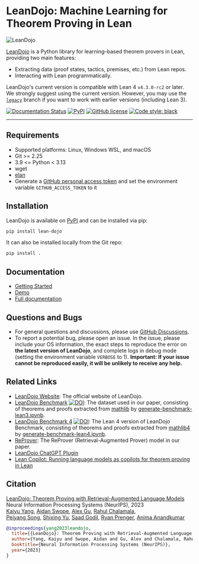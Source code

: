 LeanDojo: Machine Learning for Theorem Proving in Lean
======================================================

![LeanDojo](https://github.com/lean-dojo/LeanDojo/blob/main/images/LeanDojo.jpg)

[LeanDojo](https://leandojo.org/) is a Python library for learning–based theorem provers in Lean, providing two main features:

* Extracting data (proof states, tactics, premises, etc.) from Lean repos.
* Interacting with Lean programmatically.

LeanDojo's current version is compatible with Lean 4 `v4.3.0-rc2` or later. We strongly suggest using the current version. However, you may use the [`legacy`](https://github.com/lean-dojo/LeanDojo/tree/legacy) branch if you want to work with earlier versions (including Lean 3).

[![Documentation Status](https://readthedocs.org/projects/leandojo/badge/?version=latest)](https://leandojo.readthedocs.io/en/latest/?badge=latest) [![PyPI](https://img.shields.io/pypi/v/lean-dojo)](https://pypi.org/project/lean-dojo/) [![GitHub license](https://img.shields.io/github/license/lean-dojo/LeanDojo)](https://github.com/lean-dojo/LeanDojo/blob/main/LICENSE) [![Code style: black](https://img.shields.io/badge/code%20style-black-000000.svg)](https://github.com/psf/black) 

______________________________________________________________________

## Requirements

* Supported platforms: Linux, Windows WSL, and macOS
* Git >= 2.25
* 3.9 <= Python < 3.13
* wget
* [elan](https://github.com/leanprover/elan)
* Generate a [GitHub personal access token](https://docs.github.com/en/authentication/keeping-your-account-and-data-secure/managing-your-personal-access-tokens#personal-access-tokens-classic) and set the environment variable `GITHUB_ACCESS_TOKEN` to it


## Installation

LeanDojo is available on [PyPI](https://pypi.org/project/lean-dojo/) and can be installed via pip:
```bash
pip install lean-dojo
```

It can also be installed locally from the Git repo:
```bash
pip install .
```


## Documentation

* [Getting Started](https://leandojo.readthedocs.io/en/latest/getting-started.html)
* [Demo](https://github.com/lean-dojo/LeanDojo/blob/main/scripts/demo-lean4.ipynb)
* [Full documentation](https://leandojo.readthedocs.io/en/latest/index.html)


## Questions and Bugs

* For general questions and discussions, please use [GitHub Discussions](https://github.com/lean-dojo/LeanDojo/discussions).  
* To report a potential bug, please open an issue. In the issue, please include your OS information, the exact steps to reproduce the error on **the latest version of LeanDojo**, and complete logs in debug mode (setting the environment variable `VERBOSE` to 1). **Important: If your issue cannot be reproduced easily, it will be unlikely to receive any help.**


## Related Links

* [LeanDojo Website](https://leandojo.org/): The official website of LeanDojo.
* [LeanDojo Benchmark](https://doi.org/10.5281/zenodo.8016385) [![DOI](https://zenodo.org/badge/DOI/10.5281/zenodo.8016385.svg)](https://doi.org/10.5281/zenodo.8016385): The dataset used in our paper, consisting of theorems and proofs extracted from [mathlib](https://github.com/leanprover-community/mathlib/commits/19c869efa56bbb8b500f2724c0b77261edbfa28c) by [generate-benchmark-lean3.ipynb](./scripts/generate-benchmark-lean3.ipynb). 
* [LeanDojo Benchmark 4](https://doi.org/10.5281/zenodo.8040109) [![DOI](https://zenodo.org/badge/DOI/10.5281/zenodo.8040109.svg)](https://doi.org/10.5281/zenodo.8040109): The Lean 4 version of LeanDojo Benchmark, consisting of theorems and proofs extracted from [mathlib4](https://github.com/leanprover-community/mathlib4/commit/29dcec074de168ac2bf835a77ef68bbe069194c5) by [generate-benchmark-lean4.ipynb](./scripts/generate-benchmark-lean4.ipynb).
* [ReProver](https://github.com/lean-dojo/ReProver): The ReProver (Retrieval-Augmented Prover) model in our paper.
* [LeanDojo ChatGPT Plugin](https://github.com/lean-dojo/LeanDojoChatGPT)
* [Lean Copilot: Running language models as copilots for theorem proving in Lean](https://github.com/lean-dojo/LeanCopilot)

## Citation

[LeanDojo: Theorem Proving with Retrieval-Augmented Language Models](https://leandojo.org/)      
Neural Information Processing Systems (NeurIPS), 2023  
[Kaiyu Yang](https://yangky11.github.io/), [Aidan Swope](https://aidanswope.com/about), [Alex Gu](https://minimario.github.io/), [Rahul Chalamala](https://rchalamala.github.io/),  
[Peiyang Song](https://peiyang-song.github.io/), [Shixing Yu](https://billysx.github.io/), [Saad Godil](https://www.linkedin.com/in/saad-godil-9728353/), [Ryan Prenger](https://www.linkedin.com/in/ryan-prenger-18797ba1/), [Anima Anandkumar](http://tensorlab.cms.caltech.edu/users/anima/)

```bibtex
@inproceedings{yang2023leandojo,
  title={{LeanDojo}: Theorem Proving with Retrieval-Augmented Language Models},
  author={Yang, Kaiyu and Swope, Aidan and Gu, Alex and Chalamala, Rahul and Song, Peiyang and Yu, Shixing and Godil, Saad and Prenger, Ryan and Anandkumar, Anima},
  booktitle={Neural Information Processing Systems (NeurIPS)},
  year={2023}
}
```
